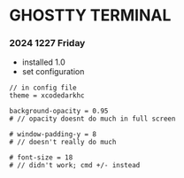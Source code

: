 # GHOSTTY TERMINAL

### 2024 1227 Friday
- installed 1.0 
- set configuration

```
// in config file
theme = xcodedarkhc

background-opacity = 0.95
# // opacity doesnt do much in full screen

# window-padding-y = 8
# // doesn't really do much

# font-size = 18
# // didn't work; cmd +/- instead
```
